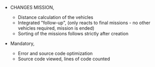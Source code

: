 + CHANGES MISSION,
  - Distance calculation of the vehicles
  - Integrated "follow-up", (only reacts to final missions - no other vehicles required, mission is ended)
  - Sorting of the missions follows strictly after creation

+ Mandatory, 
  - Error and source code optimization
  - Source code viewed, lines of code counted